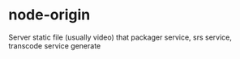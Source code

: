 # node-origin
Server static file (usually video) that packager service, srs service, transcode service generate